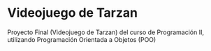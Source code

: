 # Videojuego de Tarzan

Proyecto Final (Videojuego de Tarzan) del curso de Programación II, utilizando Programación Orientada a Objetos (POO)
